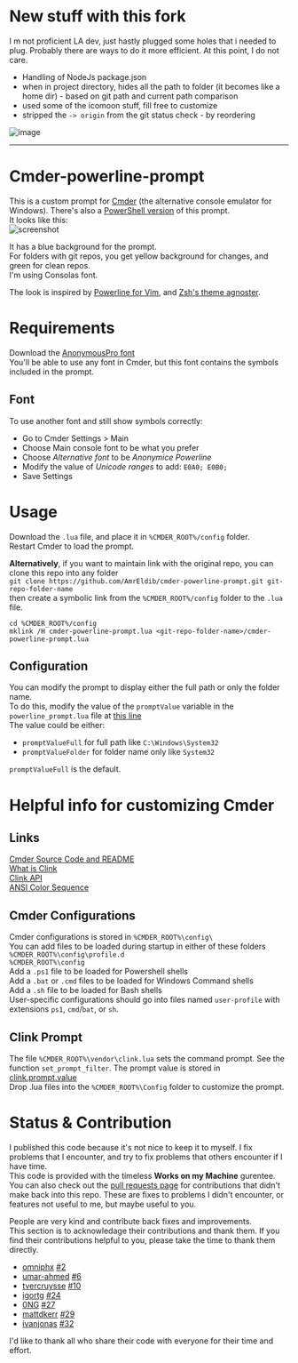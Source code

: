 # New stuff with this fork
I m not proficient LA dev, just hastly plugged some holes that i needed to plug. Probably there are ways to do it more efficient. At this point, I do 
not care.
 - Handling of NodeJs package.json
 - when in project directory, hides all the path to folder (it becomes like a home dir) - based on git path and current path comparison
 - used some of the icomoon stuff, fill free to customize
 - stripped the `-> origin` from the git status check - by reordering

![image](https://user-images.githubusercontent.com/4508208/38732802-81db0864-3f17-11e8-8851-7e10c693bcc1.png)

----

# Cmder-powerline-prompt

This is a custom prompt for [Cmder](http://cmder.net/) (the alternative console emulator for Windows). There's also a [PowerShell version](https://github.com/AmrEldib/cmder-powershell-powerline-prompt) of this prompt.  
It looks like this:  
![screenshot](screenshot.png)

It has a blue background for the prompt.  
For folders with git repos, you get yellow background for changes, and green for clean repos.  
I'm using Consolas font.

The look is inspired by [Powerline for Vim](https://github.com/powerline/powerline), and [Zsh's theme agnoster](https://github.com/agnoster/agnoster-zsh-theme).

# Requirements

Download the [AnonymousPro font](https://github.com/powerline/fonts/tree/master/AnonymousPro)  
You'll be able to use any font in Cmder, but this font contains the symbols included in the prompt. 

## Font
To use another font and still show symbols correctly:  
- Go to Cmder Settings > Main  
- Choose Main console font to be what you prefer  
- Choose _Alternative font_ to be _Anonymice Powerline_  
- Modify the value of _Unicode ranges_ to add: `E0A0; E0B0;`  
- Save Settings  

# Usage

Download the `.lua` file, and place it in `%CMDER_ROOT%/config` folder.  
Restart Cmder to load the prompt.

__Alternatively__, if you want to maintain link with the original repo, you can clone this repo into any folder  
`git clone https://github.com/AmrEldib/cmder-powerline-prompt.git git-repo-folder-name`  
then create a symbolic link from the `%CMDER_ROOT%/config` folder to the `.lua` file.  
```
cd %CMDER_ROOT%/config  
mklink /H cmder-powerline-prompt.lua <git-repo-folder-name>/cmder-powerline-prompt.lua 
```  

## Configuration

You can modify the prompt to display either the full path or only the folder name.  
To do this, modify the value of the `promptValue` variable in the `powerline_prompt.lua` file at [this line](https://github.com/AmrEldib/cmder-powerline-prompt/blob/master/powerline_prompt.lua#L10)  
The value could be either:  
- `promptValueFull` for full path like `C:\Windows\System32`  
- `promptValueFolder` for folder name only like `System32`  

`promptValueFull` is the default.  

# Helpful info for customizing Cmder 

## Links
[Cmder Source Code and README](https://github.com/cmderdev/cmder)  
[What is Clink](https://github.com/mridgers/clink/blob/master/docs/clink.md)  
[Clink API](https://github.com/mridgers/clink/blob/master/docs/api.md)  
[ANSI Color Sequence](http://ascii-table.com/ansi-escape-sequences.php)  

## Cmder Configurations
Cmder configurations is stored in `%CMDER_ROOT%\config\`  
You can add files to be loaded during startup in either of these folders  
        `%CMDER_ROOT%\config\profile.d`  
        `%CMDER_ROOT%\config`  
Add a `.ps1` file to be loaded for Powershell shells  
Add a `.bat` or `.cmd` files to be loaded for Windows Command shells  
Add a `.sh` file to be loaded for Bash shells  
User-specific configurations should go into files named `user-profile` with extensions `ps1`, `cmd`/`bat`, or `sh`.  

## Clink Prompt 
The file `%CMDER_ROOT%\vendor\clink.lua` sets the command prompt. See the function `set_prompt_filter`.
The prompt value is stored in [clink.prompt.value](https://github.com/mridgers/clink/blob/master/docs/api.md#clinkpromptvalue)  
Drop .lua files into the `%CMDER_ROOT%\Config` folder to customize the prompt.

# Status & Contribution
I published this code because it's not nice to keep it to myself. I fix problems that I encounter, and try to fix problems that others encounter if I have time.   
This code is provided with the timeless __Works on my Machine__ gurentee.  
You can also check out the [pull requests page](/pulls) for contributions that didn't make back into this repo. These are fixes to problems I didn't encounter, or features not useful to me, but maybe useful to you.  

People are very kind and contribute back fixes and improvements.  
This section is to acknowledage their contributions and thank them. If you find their contributions helpful to you, please take the time to thank them directly.  
- [omniphx](https://github.com/omniphx) [#2](https://github.com/AmrEldib/cmder-powerline-prompt/pull/2)  
- [umar-ahmed](https://github.com/umar-ahmed) [#6](https://github.com/AmrEldib/cmder-powerline-prompt/pull/6)  
- [tvercruysse](https://github.com/tvercruysse) [#10](https://github.com/AmrEldib/cmder-powerline-prompt/pull/10)  
- [igortg](https://github.com/igortg) [#24](https://github.com/AmrEldib/cmder-powerline-prompt/pull/24)  
- [0NG](https://github.com/0NG) [#27](https://github.com/AmrEldib/cmder-powerline-prompt/pull/27)  
- [mattdkerr](https://github.com/mattdkerr) [#29](https://github.com/AmrEldib/cmder-powerline-prompt/pull/29)  
- [ivanjonas](https://github.com/ivanjonas) [#32](https://github.com/AmrEldib/cmder-powerline-prompt/pull/32)

I'd like to thank all who share their code with everyone for their time and effort.  
